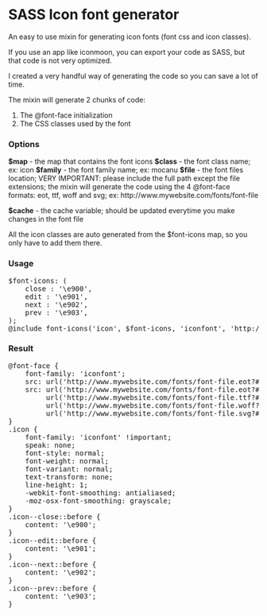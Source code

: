 # SASS Icon font generator

An easy to use mixin for generating icon fonts (font css and icon classes).

If you use an app like iconmoon, you can export your code as SASS, but that code is not very optimized.

I created a very handful way of generating the code so you can save a lot of time.

The mixin will generate 2 chunks of code:

1. The @font-face initialization
2. The CSS classes used by the font

<h3>Options</h3>
<strong>$map</strong> - the map that contains the font icons
<strong>$class</strong> - the font class name; ex: icon
<strong>$family</strong> - the font family name; ex: mocanu
<strong>$file</strong> - the font files location; VERY IMPORTANT: please include the full path except the file extensions; the mixin will generate the code using the 4 @font-face formats: eot, ttf, woff and svg; ex: http://www.mywebsite.com/fonts/font-file

<strong>$cache</strong> - the cache variable; should be updated everytime you make changes in the font file

All the icon classes are auto generated from the $font-icons map, so you only have to add them there.

<h3>Usage</h3>

<pre>
$font-icons: (
	close : '\e900',
	edit : '\e901',
	next : '\e902',
	prev : '\e903',
);
@include font-icons('icon', $font-icons, 'iconfont', 'http://www.mywebsite.com/fonts/font-file', 'vi573');
</pre>

<h3>Result</h3>

<pre>
@font-face {
	font-family: 'iconfont';
	src: url('http://www.mywebsite.com/fonts/font-file.eot?#vi573');
	src: url('http://www.mywebsite.com/fonts/font-file.eot?#vi573#iefix') format('embedded-opentype'),
	     url('http://www.mywebsite.com/fonts/font-file.ttf?#vi573') format('truetype'),
	     url('http://www.mywebsite.com/fonts/font-file.woff?#vi573') format('woff'),
	     url('http://www.mywebsite.com/fonts/font-file.svg?#vi573#dreamstime') format('svg');
}
.icon {
    font-family: 'iconfont' !important;
    speak: none;
    font-style: normal;
    font-weight: normal;
    font-variant: normal;
    text-transform: none;
    line-height: 1;
    -webkit-font-smoothing: antialiased;
    -moz-osx-font-smoothing: grayscale;
}
.icon--close::before {
    content: '\e900';
}
.icon--edit::before {
    content: '\e901';
}
.icon--next::before {
    content: '\e902';
}
.icon--prev::before {
    content: '\e903';
}
</pre>
